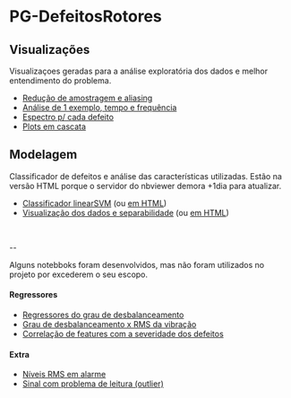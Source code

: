 # PG-DefeitosRotores

## Visualizações
Visualizaçoes geradas para a análise exploratória dos dados e melhor entendimento do problema.

* [Redução de amostragem e aliasing](https://nbviewer.jupyter.org/github/rennertz/PG-DefeitosRotores/blob/main/data_visualizations/000-downsapling_effect.ipynb)
* [Análise de 1 exemplo, tempo e frequência](https://nbviewer.jupyter.org/github/rennertz/PG-DefeitosRotores/blob/main/data_visualizations/010-signals_data_exploration.ipynb)
* [Espectro p/ cada defeito](https://nbviewer.jupyter.org/github/rennertz/PG-DefeitosRotores/blob/main/data_visualizations/012-illustrative_examples.ipynb)
* [Plots em cascata](https://nbviewer.jupyter.org/github/rennertz/PG-DefeitosRotores/blob/main/data_visualizations/016-waterfall.ipynb)

## Modelagem
Classificador de defeitos e análise das características utilizadas. Estão na versão HTML porque o servidor do nbviewer demora +1dia para atualizar.

* [Classificador linearSVM](https://nbviewer.jupyter.org/github/rennertz/PG-DefeitosRotores/blob/main/classification_models/010-general_classification.ipynb) (ou [em HTML](https://htmlpreview.github.io/?https://github.com/rennertz/PG-DefeitosRotores/blob/main/classification_models/HTML_version/010-general_classification.html))
* [Visualização dos dados e separabilidade](https://nbviewer.jupyter.org/github/rennertz/PG-DefeitosRotores/blob/main/classification_models/040-2d_plots.ipynb) (ou [em HTML](https://htmlpreview.github.io/?https://github.com/rennertz/PG-DefeitosRotores/blob/main/classification_models/HTML_version/040-2d_plots.html))

<br />

-- 

Alguns notebboks foram desenvolvidos, mas não foram utilizados no projeto por excederem o seu escopo.

#### Regressores

* [Regressores do grau de desbalanceamento](https://nbviewer.jupyter.org/github/rennertz/PG-DefeitosRotores/blob/main/data_visualizations/regression_tests/030a-regression%20%28imbalance%29.ipynb)
* [Grau de desbalanceamento x RMS da vibração](https://nbviewer.jupyter.org/github/rennertz/PG-DefeitosRotores/blob/main/data_visualizations/020a-umbalance_investigation.ipynb)
* [Correlação de features com a severidade dos defeitos](https://nbviewer.jupyter.org/github/rennertz/PG-DefeitosRotores/blob/main/data_visualizations/020-correlatoins.ipynb)

#### Extra

* [Níveis RMS em alarme](https://nbviewer.jupyter.org/github/rennertz/PG-DefeitosRotores/blob/main/data_visualizations/017-fault_detection.ipynb)
* [Sinal com problema de leitura (outlier)](https://nbviewer.jupyter.org/github/rennertz/PG-DefeitosRotores/blob/main/data_visualizations/015-spourious_signal_correction.ipynb)
